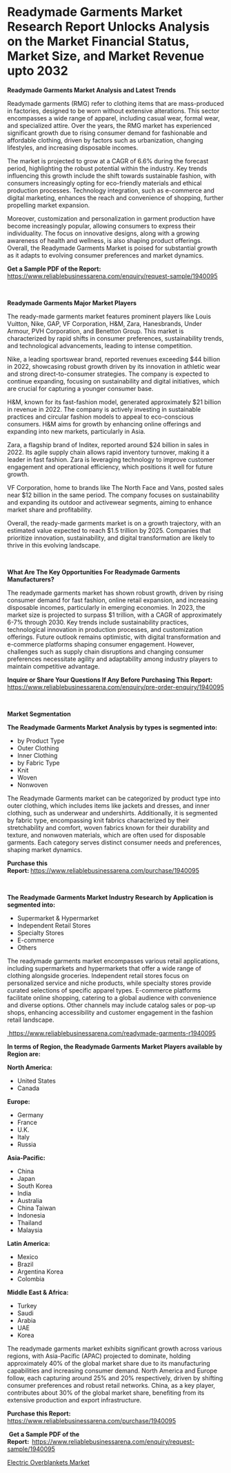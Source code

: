 <p><h1>Readymade Garments Market Research Report Unlocks Analysis on the Market Financial Status, Market Size, and Market Revenue upto 2032</h1></p><p><strong>Readymade Garments Market Analysis and Latest Trends</strong></p>
<p><p>Readymade garments (RMG) refer to clothing items that are mass-produced in factories, designed to be worn without extensive alterations. This sector encompasses a wide range of apparel, including casual wear, formal wear, and specialized attire. Over the years, the RMG market has experienced significant growth due to rising consumer demand for fashionable and affordable clothing, driven by factors such as urbanization, changing lifestyles, and increasing disposable incomes.</p><p>The market is projected to grow at a CAGR of 6.6% during the forecast period, highlighting the robust potential within the industry. Key trends influencing this growth include the shift towards sustainable fashion, with consumers increasingly opting for eco-friendly materials and ethical production processes. Technology integration, such as e-commerce and digital marketing, enhances the reach and convenience of shopping, further propelling market expansion.</p><p>Moreover, customization and personalization in garment production have become increasingly popular, allowing consumers to express their individuality. The focus on innovative designs, along with a growing awareness of health and wellness, is also shaping product offerings. Overall, the Readymade Garments Market is poised for substantial growth as it adapts to evolving consumer preferences and market dynamics.</p></p>
<p><strong>Get a Sample PDF of the Report:&nbsp;</strong> <a href="https://www.reliablebusinessarena.com/enquiry/request-sample/1940095?utm_campaign=2180&utm_medium=2&utm_source=Github&utm_content=ia&utm_term=05022025&utm_id=readymade-garments">https://www.reliablebusinessarena.com/enquiry/request-sample/1940095</a></p>
<p>&nbsp;</p>
<p><strong>Readymade Garments Major Market Players</strong></p>
<p><p>The ready-made garments market features prominent players like Louis Vuitton, Nike, GAP, VF Corporation, H&M, Zara, Hanesbrands, Under Armour, PVH Corporation, and Benetton Group. This market is characterized by rapid shifts in consumer preferences, sustainability trends, and technological advancements, leading to intense competition.</p><p>Nike, a leading sportswear brand, reported revenues exceeding $44 billion in 2022, showcasing robust growth driven by its innovation in athletic wear and strong direct-to-consumer strategies. The company is expected to continue expanding, focusing on sustainability and digital initiatives, which are crucial for capturing a younger consumer base.</p><p>H&M, known for its fast-fashion model, generated approximately $21 billion in revenue in 2022. The company is actively investing in sustainable practices and circular fashion models to appeal to eco-conscious consumers. H&M aims for growth by enhancing online offerings and expanding into new markets, particularly in Asia.</p><p>Zara, a flagship brand of Inditex, reported around $24 billion in sales in 2022. Its agile supply chain allows rapid inventory turnover, making it a leader in fast fashion. Zara is leveraging technology to improve customer engagement and operational efficiency, which positions it well for future growth.</p><p>VF Corporation, home to brands like The North Face and Vans, posted sales near $12 billion in the same period. The company focuses on sustainability and expanding its outdoor and activewear segments, aiming to enhance market share and profitability.</p><p>Overall, the ready-made garments market is on a growth trajectory, with an estimated value expected to reach $1.5 trillion by 2025. Companies that prioritize innovation, sustainability, and digital transformation are likely to thrive in this evolving landscape.</p></p>
<p>&nbsp;</p>
<p><strong>What Are The Key Opportunities For Readymade Garments Manufacturers?</strong></p>
<p><p>The readymade garments market has shown robust growth, driven by rising consumer demand for fast fashion, online retail expansion, and increasing disposable incomes, particularly in emerging economies. In 2023, the market size is projected to surpass $1 trillion, with a CAGR of approximately 6-7% through 2030. Key trends include sustainability practices, technological innovation in production processes, and customization offerings. Future outlook remains optimistic, with digital transformation and e-commerce platforms shaping consumer engagement. However, challenges such as supply chain disruptions and changing consumer preferences necessitate agility and adaptability among industry players to maintain competitive advantage.</p></p>
<p><strong>Inquire or Share Your Questions If Any Before Purchasing This Report:</strong> <a href="https://www.reliablebusinessarena.com/enquiry/pre-order-enquiry/1940095?utm_campaign=2180&utm_medium=2&utm_source=Github&utm_content=ia&utm_term=05022025&utm_id=readymade-garments">https://www.reliablebusinessarena.com/enquiry/pre-order-enquiry/1940095</a></p>
<p>&nbsp;</p>
<p><strong>Market Segmentation</strong></p>
<p><strong>The Readymade Garments Market Analysis by types is segmented into:</strong></p>
<p><ul><li>by Product Type</li><li>Outer Clothing</li><li>Inner Clothing</li><li>by Fabric Type</li><li>Knit</li><li>Woven</li><li>Nonwoven</li></ul></p>
<p><p>The Readymade Garments market can be categorized by product type into outer clothing, which includes items like jackets and dresses, and inner clothing, such as underwear and undershirts. Additionally, it is segmented by fabric type, encompassing knit fabrics characterized by their stretchability and comfort, woven fabrics known for their durability and texture, and nonwoven materials, which are often used for disposable garments. Each category serves distinct consumer needs and preferences, shaping market dynamics.</p></p>
<p><strong>Purchase this Report:&nbsp;</strong><a href="https://www.reliablebusinessarena.com/purchase/1940095?utm_campaign=2180&utm_medium=2&utm_source=Github&utm_content=ia&utm_term=05022025&utm_id=readymade-garments">https://www.reliablebusinessarena.com/purchase/1940095</a></p>
<p>&nbsp;</p>
<p><strong>The Readymade Garments Market Industry Research by Application is segmented into:</strong></p>
<p><ul><li>Supermarket & Hypermarket</li><li>Independent Retail Stores</li><li>Specialty Stores</li><li>E-commerce</li><li>Others</li></ul></p>
<p><p>The readymade garments market encompasses various retail applications, including supermarkets and hypermarkets that offer a wide range of clothing alongside groceries. Independent retail stores focus on personalized service and niche products, while specialty stores provide curated selections of specific apparel types. E-commerce platforms facilitate online shopping, catering to a global audience with convenience and diverse options. Other channels may include catalog sales or pop-up shops, enhancing accessibility and customer engagement in the fashion retail landscape.</p></p>
<p><a href="https://www.reliablebusinessarena.com/readymade-garments-r1940095?utm_campaign=2180&utm_medium=2&utm_source=Github&utm_content=ia&utm_term=05022025&utm_id=readymade-garments">&nbsp;https://www.reliablebusinessarena.com/readymade-garments-r1940095</a></p>
<p><strong>In terms of Region, the Readymade Garments Market Players available by Region are:</strong></p>
<p>
    <p> <strong> North America: </strong>
        <ul>
            <li>United States</li>
            <li>Canada</li>
        </ul>
        </p> 
    <p> <strong> Europe: </strong>
        <ul>
            <li>Germany</li>
            <li>France</li>
            <li>U.K.</li>
            <li>Italy</li>
            <li>Russia</li>
        </ul>
        </p> 
    <p> <strong> Asia-Pacific: </strong>
        <ul>
            <li>China</li>
            <li>Japan</li>
            <li>South Korea</li>
            <li>India</li>
            <li>Australia</li>
            <li>China Taiwan</li>
            <li>Indonesia</li>
            <li>Thailand</li>
            <li>Malaysia</li>
        </ul>
        </p> 
    <p> <strong> Latin America: </strong>
        <ul>
            <li>Mexico</li>
            <li>Brazil</li>
            <li>Argentina Korea</li>
            <li>Colombia</li>
        </ul>
        </p> 
    <p> <strong> Middle East & Africa: </strong>
        <ul>
            <li>Turkey</li>
            <li>Saudi</li>
            <li>Arabia</li>
            <li>UAE</li>
            <li>Korea</li>
        </ul>
    </p>
    </p>
<p><p>The readymade garments market exhibits significant growth across various regions, with Asia-Pacific (APAC) projected to dominate, holding approximately 40% of the global market share due to its manufacturing capabilities and increasing consumer demand. North America and Europe follow, each capturing around 25% and 20% respectively, driven by shifting consumer preferences and robust retail networks. China, as a key player, contributes about 30% of the global market share, benefiting from its extensive production and export infrastructure.</p></p>
<p><strong>Purchase this Report: </strong><a href="https://www.reliablebusinessarena.com/purchase/1940095?utm_campaign=2180&utm_medium=2&utm_source=Github&utm_content=ia&utm_term=05022025&utm_id=readymade-garments">https://www.reliablebusinessarena.com/purchase/1940095</a></p>
<p>&nbsp;<strong>Get a Sample PDF of the Report:&nbsp;&nbsp;</strong><a href="https://www.reliablebusinessarena.com/enquiry/request-sample/1940095?utm_campaign=2180&utm_medium=2&utm_source=Github&utm_content=ia&utm_term=05022025&utm_id=readymade-garments">https://www.reliablebusinessarena.com/enquiry/request-sample/1940095</a></p>
<p><strong></strong></p>
<p><p><a href="https://github.com/lindaopodray/Market-Research-Report-List-1/blob/main/electric-overblankets-market.md?utm_campaign=2180&utm_medium=2&utm_source=Github&utm_content=ia&utm_term=05022025&utm_id=readymade-garments">Electric Overblankets Market</a></p></p>